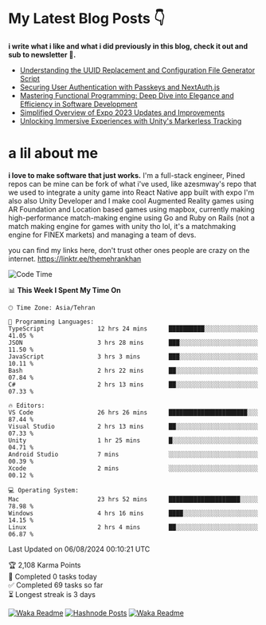 # My Latest Blog Posts 👇
**i write what i like and what i did previously in this blog, check it out and sub to newsletter 🫡.**

<!-- HASHNODE_BLOG:START -->
- [Understanding the UUID Replacement and Configuration File Generator Script](https://themehrankhan.hashnode.dev/understanding-the-uuid-replacement-and-configuration-file-generator-script)
- [Securing User Authentication with Passkeys and NextAuth.js](https://themehrankhan.hashnode.dev/securing-user-authentication-with-passkeys-and-nextauthjs)
- [Mastering Functional Programming: Deep Dive into Elegance and Efficiency in Software Development](https://themehrankhan.hashnode.dev/mastering-functional-programming-deep-dive-into-elegance-and-efficiency-in-software-development)
- [Simplified Overview of Expo 2023 Updates and Improvements](https://themehrankhan.hashnode.dev/expo-2023-updates-and-features-summary)
- [Unlocking Immersive Experiences with Unity's Markerless Tracking](https://themehrankhan.hashnode.dev/unlocking-immersive-experiences-with-unitys-markerless-tracking)

<!-- HASHNODE_BLOG:END -->

# a lil about me
**i love to make  software that just works.**
I'm a full-stack engineer, Pined repos can be mine can be fork of what i've used, like azesmway's repo that we used to integrate a unity game into React Native app built with expo I'm also also Unity Developer and I make cool Augmented Reality games using AR Foundation and Location based games using mapbox, currently making high-performance match-making engine using Go and Ruby on Rails (not a match making engine for games with unity tho lol, it's a matchmaking engine for FINEX markets) and managing a team of devs.

you can find my links here, don't trust other ones people are crazy on the internet.
https://linktr.ee/themehrankhan

<!--START_SECTION:waka-->
![Code Time](http://img.shields.io/badge/Code%20Time-567%20hrs%2040%20mins-blue)

📊 **This Week I Spent My Time On** 

```text
🕑︎ Time Zone: Asia/Tehran

💬 Programming Languages: 
TypeScript               12 hrs 24 mins      ██████████░░░░░░░░░░░░░░░   41.05 % 
JSON                     3 hrs 28 mins       ███░░░░░░░░░░░░░░░░░░░░░░   11.50 % 
JavaScript               3 hrs 3 mins        ███░░░░░░░░░░░░░░░░░░░░░░   10.11 % 
Bash                     2 hrs 22 mins       ██░░░░░░░░░░░░░░░░░░░░░░░   07.84 % 
C#                       2 hrs 13 mins       ██░░░░░░░░░░░░░░░░░░░░░░░   07.33 % 

🔥 Editors: 
VS Code                  26 hrs 26 mins      ██████████████████████░░░   87.44 % 
Visual Studio            2 hrs 13 mins       ██░░░░░░░░░░░░░░░░░░░░░░░   07.33 % 
Unity                    1 hr 25 mins        █░░░░░░░░░░░░░░░░░░░░░░░░   04.71 % 
Android Studio           7 mins              ░░░░░░░░░░░░░░░░░░░░░░░░░   00.39 % 
Xcode                    2 mins              ░░░░░░░░░░░░░░░░░░░░░░░░░   00.12 % 

💻 Operating System: 
Mac                      23 hrs 52 mins      ████████████████████░░░░░   78.98 % 
Windows                  4 hrs 16 mins       ████░░░░░░░░░░░░░░░░░░░░░   14.15 % 
Linux                    2 hrs 4 mins        ██░░░░░░░░░░░░░░░░░░░░░░░   06.87 % 
```


 Last Updated on 06/08/2024 00:10:21 UTC
<!--END_SECTION:waka-->

<!-- TODO-IST:START -->
🏆  2,108 Karma Points           
🌸  Completed 0 tasks today           
✅  Completed 69 tasks so far           
⏳  Longest streak is 3 days
<!-- TODO-IST:END -->

[![Waka Readme](https://github.com/TheMehranKhan/themehrankhan/actions/workflows/main.yml/badge.svg)](https://github.com/TheMehranKhan/themehrankhan/actions/workflows/main.yml)
[![Hashnode Posts](https://github.com/TheMehranKhan/themehrankhan/actions/workflows/hashnode.yml/badge.svg)](https://github.com/TheMehranKhan/themehrankhan/actions/workflows/hashnode.yml)
[![Waka Readme](https://github.com/TheMehranKhan/themehrankhan/actions/workflows/waka.yml/badge.svg)](https://github.com/TheMehranKhan/themehrankhan/actions/workflows/waka.yml)
